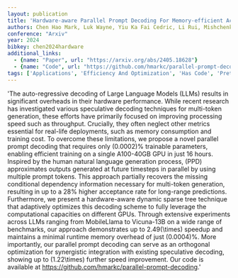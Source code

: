 ```yaml
---
layout: publication
title: 'Hardware-aware Parallel Prompt Decoding For Memory-efficient Acceleration Of LLM Inference'
authors: Chen Hao Mark, Luk Wayne, Yiu Ka Fai Cedric, Li Rui, Mishchenko Konstantin, Venieris Stylianos I., Fan Hongxiang
conference: "Arxiv"
year: 2024
bibkey: chen2024hardware
additional_links:
  - {name: "Paper", url: "https://arxiv.org/abs/2405.18628"}
  - {name: "Code", url: "https://github.com/hmarkc/parallel-prompt-decoding"}
tags: ['Applications', 'Efficiency And Optimization', 'Has Code', 'Pretraining Methods', 'Prompting', 'RAG', 'Training Techniques']
---
```

'The auto-regressive decoding of Large Language Models (LLMs) results in significant overheads in their hardware performance. While recent research has investigated various speculative decoding techniques for multi-token generation, these efforts have primarily focused on improving processing speed such as throughput. Crucially, they often neglect other metrics essential for real-life deployments, such as memory consumption and training cost. To overcome these limitations, we propose a novel parallel prompt decoding that requires only \(0.0002\)&#37; trainable parameters, enabling efficient training on a single A100-40GB GPU in just 16 hours. Inspired by the human natural language generation process, \(PPD\) approximates outputs generated at future timesteps in parallel by using multiple prompt tokens. This approach partially recovers the missing conditional dependency information necessary for multi-token generation, resulting in up to a 28&#37; higher acceptance rate for long-range predictions. Furthermore, we present a hardware-aware dynamic sparse tree technique that adaptively optimizes this decoding scheme to fully leverage the computational capacities on different GPUs. Through extensive experiments across LLMs ranging from MobileLlama to Vicuna-13B on a wide range of benchmarks, our approach demonstrates up to 2.49\(\times\) speedup and maintains a minimal runtime memory overhead of just \(0.0004\)&#37;. More importantly, our parallel prompt decoding can serve as an orthogonal optimization for synergistic integration with existing speculative decoding, showing up to \(1.22\times\) further speed improvement. Our code is available at https://github.com/hmarkc/parallel-prompt-decoding.'
